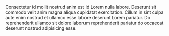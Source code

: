 Consectetur id mollit nostrud anim est id Lorem nulla labore. Deserunt sit commodo velit anim magna aliqua cupidatat exercitation. Cillum in sint culpa aute enim nostrud et ullamco esse labore deserunt Lorem pariatur. Do reprehenderit ullamco sit dolore laborum reprehenderit pariatur do occaecat deserunt nostrud adipisicing esse.
